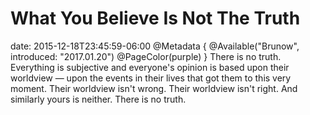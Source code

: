 # What You Believe Is Not The Truth
date: 2015-12-18T23:45:59-06:00
@Metadata {
  @Available("Brunow", introduced: "2017.01.20")
  @PageColor(purple)
}
There is no truth. Everything is subjective and everyone's opinion is based upon their worldview &mdash; upon the events in their lives that got them to this very moment. Their worldview isn't wrong. Their worldview isn't right. And similarly yours is neither. There is no truth.
